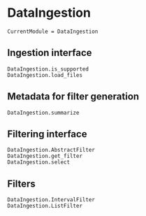 # DataIngestion

```@meta
CurrentModule = DataIngestion
```

## Ingestion interface

```@docs
DataIngestion.is_supported
DataIngestion.load_files
```

## Metadata for filter generation

```@docs
DataIngestion.summarize
```

## Filtering interface

```@docs
DataIngestion.AbstractFilter
DataIngestion.get_filter
DataIngestion.select
```

## Filters

```@docs
DataIngestion.IntervalFilter
DataIngestion.ListFilter
```
